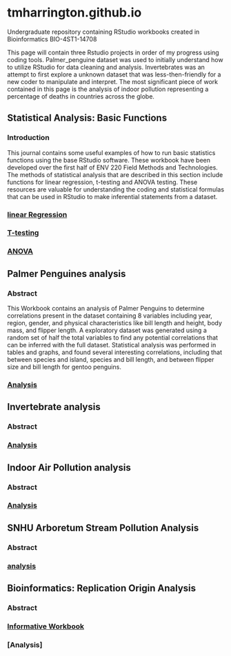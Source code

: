 # tmharrington.github.io
Undergraduate repository containing  RStudio workbooks created in Bioinformatics BIO-4ST1-14708

This page will contain three Rstudio projects in order of my progress using coding tools. Palmer_penguine dataset was used to initially understand how to utilize RStudio for data cleaning and analysis. Invertebrates was an attempt to first explore a unknown dataset that was less-then-friendly for a new coder to manipulate and interpret. 
The most significant piece of work contained in this page is the analysis of indoor pollution representing a percentage of deaths in countries across the globe.

## Statistical Analysis: Basic Functions

### Introduction
  This journal contains some useful examples of how to run basic statistics functions using the base RStudio software. These workbook have been developed over the first half of ENV 220 Field Methods and Technologies. The methods of statistical analysis that are described in this section include functions for linear regression, t-testing and ANOVA testing. These resources are valuable for understanding the coding and statistical formulas that can be used in RStudio to make inferential statements from a dataset.
  
  ### [linear Regression]()
  ### [T-testing](https://github.com/tmharrington/FieldMethodsandTechnologies/blob/main/T_Test_in_RStudio.md)
  ### [ANOVA](https://github.com/tmharrington/FieldMethodsandTechnologies/blob/main/ANOVA_in_RStudio.md)


## Palmer Penguines analysis

### Abstract
  This Workbook contains an analysis of Palmer Penguins to determine correlations present in the dataset containing 8 variables including year, region, gender, and physical characteristics like bill length and height, body mass, and flipper length. A exploratory dataset was generated using a random set of half the total variables to find any potential correlations that can be inferred with the full dataset. Statistical analysis was performed in tables and graphs, and found several interesting correlations, including that between species and island, species and bill length, and between flipper size and bill length for gentoo penguins.   

### [Analysis](https://github.com/tmharrington/BioStatisticalAnalysis/blob/main/PalmerPenguins_Initial.md)


## Invertebrate analysis

### Abstract

### [Analysis](https://github.com/tmharrington/BioStatisticalAnalysis/blob/main/InvertAnalysis.md)


## Indoor Air Pollution analysis

### Abstract

### [Analysis](https://github.com/tmharrington/BioStatisticalAnalysis/blob/main/IndoorPollution.md)


## SNHU Arboretum Stream Pollution Analysis

### Abstract

### [analysis]()

## Bioinformatics: Replication Origin Analysis

### Abstract

### [Informative Workbook](https://github.com/agmath/BIO4ST1_Group1/blob/main/Replication_Trevor_Harrington.md)

### [Analysis]
